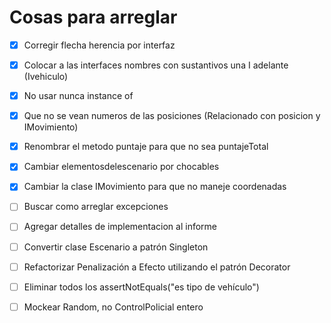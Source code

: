 # Cosas para arreglar

- [x] Corregir flecha herencia por interfaz
- [x] Colocar a las interfaces nombres con sustantivos una I adelante (Ivehiculo)
- [x] No usar nunca instance of
- [x] Que no se vean numeros de las posiciones (Relacionado con posicion y IMovimiento)
- [x] Renombrar el metodo puntaje para que no sea puntajeTotal
- [x] Cambiar elementosdelescenario por chocables
- [x] Cambiar la clase IMovimiento para que no maneje coordenadas

- [ ] Buscar como arreglar excepciones
- [ ] Agregar detalles de implementacion al informe

- [ ] Convertir clase Escenario a patrón Singleton
- [ ] Refactorizar Penalización a Efecto utilizando el patrón Decorator
- [ ] Eliminar todos los assertNotEquals("es tipo de vehículo")
- [ ] Mockear Random, no ControlPolicial entero